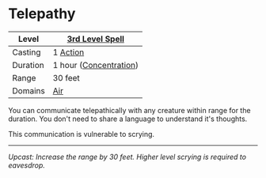 # Telepathy

| Level    | [3rd Level Spell](3rd%20Level%20Spells.md)        |
| -------- | --------------------------------------------------- |
| Casting  | 1 [Action](../../../../Game%20Procedures/Action.md) |
| Duration | 1 hour ([Concentration](../../../Concentration.md)) |
| Range    | 30 feet                                             |
| Domains  | [Air](../../../Spell%20Domains/Air.md)              |

You can communicate telepathically with any creature within range for the duration. You don't need to share a language to understand it's thoughts.

This communication is vulnerable to scrying.

---
*Upcast: Increase the range by 30 feet. Higher level scrying is required to eavesdrop.*
